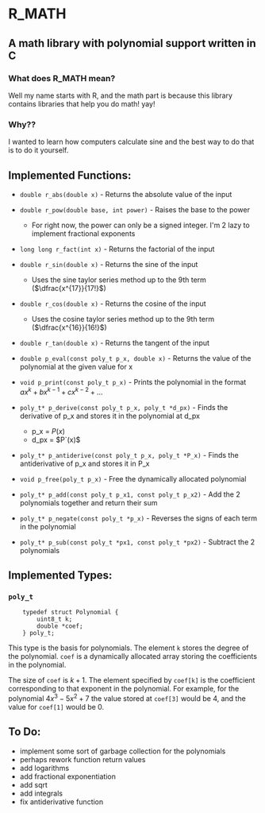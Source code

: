 # R_MATH
## A math library with polynomial support written in C

### What does R_MATH mean?
Well my name starts with R, and the math part is because this library contains libraries that help you do math! yay!

### Why??
I wanted to learn how computers calculate sine and the best way to do that is to do it yourself.

## Implemented Functions:
- `double r_abs(double x)` - Returns the absolute value of the input


- `double r_pow(double base, int power)` - Raises the base to the power
	- For right now, the power can only be a signed integer. I'm 2 lazy to implement fractional exponents

   
- `long long r_fact(int x)` - Returns the factorial of the input


- `double r_sin(double x)` - Returns the sine of the input
	- Uses the sine taylor series method up to the 9th term ($\dfrac{x^{17}}{17!}$)


- `double r_cos(double x)` - Returns the cosine of the input
	- Uses the cosine taylor series method up to the 9th term ($\dfrac{x^{16}}{16!}$)

- `double r_tan(double x)` - Returns the tangent of the input

- `double p_eval(const poly_t p_x, double x)` - Returns the value of the polynomial at the given value for x

- `void p_print(const poly_t p_x)` - Prints the polynomial in the format $ax^{k}+bx^{k-1}+cx^{k-2}+...$

- `poly_t* p_derive(const poly_t p_x, poly_t *d_px)` - Finds the derivative of p_x and stores it in the polynomial at d_px
	- p_x = $P(x)$
	- d_px = $P`(x)$

- `poly_t* p_antiderive(const poly_t p_x, poly_t *P_x)` - Finds the antiderivative of p_x and stores it in P_x

- `void p_free(poly_t p_x)` - Free the dynamically allocated polynomial

- `poly_t* p_add(const poly_t p_x1, const poly_t p_x2)` - Add the 2 polynomials together and return their sum

- `poly_t* p_negate(const poly_t *p_x)` - Reverses the signs of each term in the polynomial

- `poly_t* p_sub(const poly_t *px1, const poly_t *px2)` - Subtract the 2 polynomials

## Implemented Types:

### `poly_t`

~~~
	typedef struct Polynomial {
		uint8_t k;
		double *coef;
	} poly_t;
~~~

This type is the basis for polynomials. The element `k` stores the degree of the polynomial. `coef` is a dynamically allocated array storing the coefficients in the polynomial.

The size of `coef` is $k + 1$. The element specified by `coef[k]` is the coefficient corresponding to that exponent in the polynomial. For example, for the polynomial $4x^{3}-5x^{2}+7$ the value stored at `coef[3]` would be 4, and the value for `coef[1]` would be 0.

## To Do:
 - implement some sort of garbage collection for the polynomials
 - perhaps rework function return values
 - add logarithms
 - add fractional exponentiation
 - add sqrt
 - add integrals
 - fix antiderivative function
